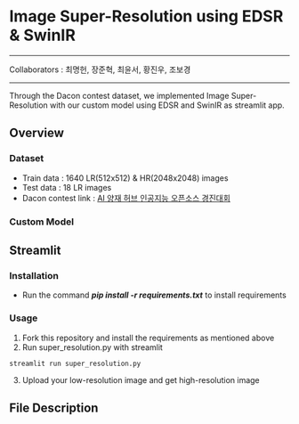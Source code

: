 # Image Super-Resolution using EDSR & SwinIR

***
Collaborators : 최명헌, 장준혁, 최윤서, 황진우, 조보경
***

Through the Dacon contest dataset, we implemented Image Super-Resolution with our custom model using EDSR and SwinIR as streamlit app.

## Overview

### Dataset
* Train data : 1640 LR(512x512) & HR(2048x2048) images
* Test data : 18 LR images
* Dacon contest link : [AI 양재 허브 인공지능 오픈소스 경진대회](https://dacon.io/competitions/official/235977/overview/description)

### Custom Model



## Streamlit

### Installation
* Run the command ___pip install -r requirements.txt___ to install requirements

### Usage
1. Fork this repository and install the requirements as mentioned above
2. Run super_resolution.py with streamlit
```
streamlit run super_resolution.py
```
3. Upload your low-resolution image and get high-resolution image

## File Description
